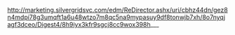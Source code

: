 http://marketing.silvergridsvc.com/edm/ReDirector.ashx/uri/cbhz44dn/gez8n4mdpi78g3umqft1a6u48wtzo7m8qc5na9mypasuy9df8tonwjb7xh/8o7nyqjagf3dceo/Digest4/8h9iyx3kfr9sgcj8cc9wox398h___
